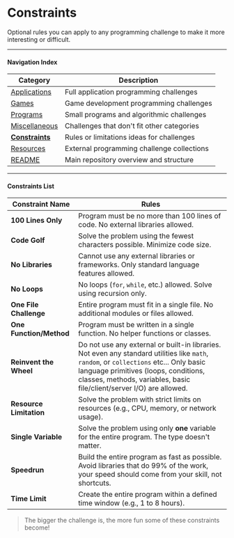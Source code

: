 # Constraints

Optional rules you can apply to any programming challenge to make it more interesting or difficult.

---

#### Navigation Index

| Category                            | Description                                |
| ----------------------------------- | ------------------------------------------ |
| [Applications](./Applications.md)   | Full application programming challenges    |
| [Games](./Games.md)                 | Game development programming challenges    |
| [Programs](./Programs.md)           | Small programs and algorithmic challenges  |
| [Miscellaneous](./Miscellaneous.md) | Challenges that don't fit other categories |
| [**Constraints**](./Constraints.md) | Rules or limitations ideas for challenges  |
| [Resources](./Resources.md)         | External programming challenge collections |
| [README](../README.md)              | Main repository overview and structure     |

---

#### Constraints List

| **Constraint Name**     | **Rules**                                                                                                                                                                                                                                                |
| ----------------------- | -------------------------------------------------------------------------------------------------------------------------------------------------------------------------------------------------------------------------------------------------------- |
| **100 Lines Only**      | Program must be no more than 100 lines of code. No external libraries allowed.                                                                                                                                                                           |
| **Code Golf**           | Solve the problem using the fewest characters possible. Minimize code size.                                                                                                                                                                              |
| **No Libraries**        | Cannot use any external libraries or frameworks. Only standard language features allowed.                                                                                                                                                                |
| **No Loops**            | No loops (`for`, `while`, etc.) allowed. Solve using recursion only.                                                                                                                                                                                     |
| **One File Challenge**  | Entire program must fit in a single file. No additional modules or files allowed.                                                                                                                                                                        |
| **One Function/Method** | Program must be written in a single function. No helper functions or classes.                                                                                                                                                                            |
| **Reinvent the Wheel**  | Do not use any external or built-in libraries. Not even any standard utilities like `math`, `random`, or `collections` etc... Only basic language primitives (loops, conditions, classes, methods, variables, basic file/client/server I/O) are allowed. |
| **Resource Limitation** | Solve the problem with strict limits on resources (e.g., CPU, memory, or network usage).                                                                                                                                                                 |
| **Single Variable**     | Solve the problem using only **one** variable for the entire program. The type doesn't matter.                                                                                                                                                           |
| **Speedrun**            | Build the entire program as fast as possible. Avoid libraries that do 99% of the work, your speed should come from your skill, not shortcuts.                                                                                                            |
| **Time Limit**          | Create the entire program within a defined time window (e.g., 1 to 8 hours).                                                                                                                                                                             |

> The bigger the challenge is, the more fun some of these constraints become!
